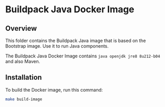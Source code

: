 # Buildpack Java Docker Image

## Overview

This folder contains the Buildpack Java image that is based on the Bootstrap image. Use it to run Java components.

The Buildpack Java Docker Image contains `java openjdk jre8 8u212-b04` and also Maven.

## Installation

To build the Docker image, run this command:

```bash
make build-image
```
